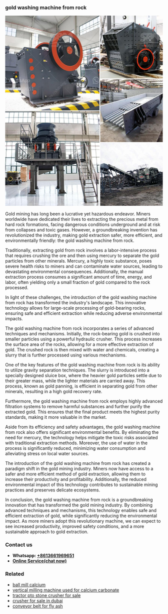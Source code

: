 <h3>gold washing machine from rock</h3><img src='1708497592.jpg' alt=''><p>Gold mining has long been a lucrative yet hazardous endeavor. Miners worldwide have dedicated their lives to extracting the precious metal from hard rock formations, facing dangerous conditions underground and at risk from collapses and toxic gases. However, a groundbreaking invention has revolutionized the industry, making gold extraction safer, more efficient, and environmentally friendly: the gold washing machine from rock.</p><p>Traditionally, extracting gold from rock involves a labor-intensive process that requires crushing the ore and then using mercury to separate the gold particles from other minerals. Mercury, a highly toxic substance, poses severe health risks to miners and can contaminate water sources, leading to devastating environmental consequences. Additionally, the manual extraction process consumes a significant amount of time, energy, and labor, often yielding only a small fraction of gold compared to the rock processed.</p><p>In light of these challenges, the introduction of the gold washing machine from rock has transformed the industry's landscape. This innovative technology allows for large-scale processing of gold-bearing rocks, ensuring safe and efficient extraction while reducing adverse environmental impacts.</p><p>The gold washing machine from rock incorporates a series of advanced techniques and mechanisms. Initially, the rock-bearing gold is crushed into smaller particles using a powerful hydraulic crusher. This process increases the surface area of the rocks, allowing for a more effective extraction of gold. The crushed rock is then mixed with water and chemicals, creating a slurry that is further processed using various mechanisms.</p><p>One of the key features of the gold washing machine from rock is its ability to utilize gravity separation techniques. The slurry is introduced into a specially designed sluice box, where the heavier gold particles settle due to their greater mass, while the lighter materials are carried away. This process, known as gold panning, is efficient in separating gold from other minerals, resulting in a high gold recovery rate.</p><p>Furthermore, the gold washing machine from rock employs highly advanced filtration systems to remove harmful substances and further purify the extracted gold. This ensures that the final product meets the highest purity standards, making it more valuable in the market.</p><p>Aside from its efficiency and safety advantages, the gold washing machine from rock also offers significant environmental benefits. By eliminating the need for mercury, the technology helps mitigate the toxic risks associated with traditional extraction methods. Moreover, the use of water in the process is significantly reduced, minimizing water consumption and alleviating stress on local water sources.</p><p>The introduction of the gold washing machine from rock has created a paradigm shift in the gold mining industry. Miners now have access to a safer and more efficient method of gold extraction, allowing them to increase their productivity and profitability. Additionally, the reduced environmental impact of this technology contributes to sustainable mining practices and preserves delicate ecosystems.</p><p>In conclusion, the gold washing machine from rock is a groundbreaking innovation that has transformed the gold mining industry. By combining advanced techniques and mechanisms, this technology enables safe and efficient extraction of gold, while significantly reducing the environmental impact. As more miners adopt this revolutionary machine, we can expect to see increased productivity, improved safety conditions, and a more sustainable approach to gold extraction.</p><h3>Contact us</h3><ul><li><strong>Whatsapp:&nbsp;<a href="https://wa.me/8613661969651">+8613661969651</a></strong></li><li><a href="https://swt.shibang-china.com/?git&amp;zhl&amp;gold washing machine from rock"><strong>Online Service(chat now)</strong></a></li></ul><h3>Related</h3><ul><li><a href='ball mill calcium.md'>ball mill calcium</a></li><li><a href='vertical milling machine used for calcium carbonate.md'>vertical milling machine used for calcium carbonate</a></li><li><a href='tractor pto stone crusher for sale.md'>tractor pto stone crusher for sale</a></li><li><a href='crusher for sale in dubai.md'>crusher for sale in dubai</a></li><li><a href='conveyor belt for fly ash.md'>conveyor belt for fly ash</a></li></ul>